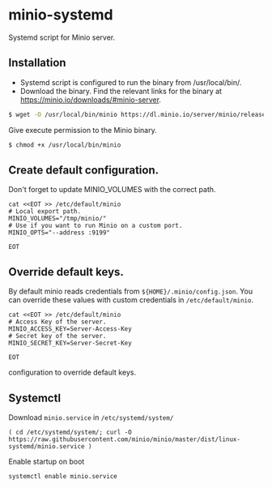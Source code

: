 # minio-systemd

Systemd script for Minio server.

## Installation

- Systemd script is configured to run the binary from /usr/local/bin/.
- Download the binary. Find the relevant links for the binary at https://minio.io/downloads/#minio-server.

```sh
$ wget -O /usr/local/bin/minio https://dl.minio.io/server/minio/release/linux-amd64/minio
```

Give execute permission to the Minio binary.

```sh
$ chmod +x /usr/local/bin/minio
```

## Create default configuration.

Don't forget to update MINIO_VOLUMES with the correct path.
```
cat <<EOT >> /etc/default/minio
# Local export path.
MINIO_VOLUMES="/tmp/minio/"
# Use if you want to run Minio on a custom port.
MINIO_OPTS="--address :9199"

EOT
```

## Override default keys.

By default minio reads credentials from `${HOME}/.minio/config.json`. You can
override these values with custom credentials in `/etc/default/minio`.
```
cat <<EOT >> /etc/default/minio
# Access Key of the server.
MINIO_ACCESS_KEY=Server-Access-Key
# Secret key of the server.
MINIO_SECRET_KEY=Server-Secret-Key

EOT
```

configuration to override default keys.
## Systemctl

Download `minio.service` in  `/etc/systemd/system/`
```
( cd /etc/systemd/system/; curl -O https://raw.githubusercontent.com/minio/minio/master/dist/linux-systemd/minio.service )
```

Enable startup on boot
```
systemctl enable minio.service
```

